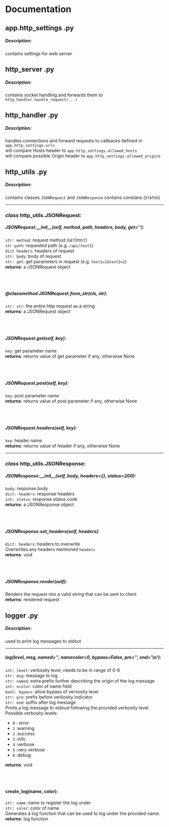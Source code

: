 


# Documentation

## app.http_settings .py
##### Description:
contains settings for web server

## http_server .py
##### Description:
contains socket handling and forwards them to `http_handler.handle_request(...)`

## http_handler .py
##### Description:
handles connections and forward requests to callbacks defined in `app.http_settings.urls` <br/>
will compare Hosts header to `app.http_settings.allowed_hosts` <br/>
will compare possible Origin header to `app.http_settings.allowed_origins`

## http_utils .py
##### Description:
contains classes `JSONRequest` and `JSONResponse`
contains constans (`STATUS`)

---
### *class* http_utils.JSONRequest:

##### JSONRequest.\_\_init\_\_(self, method, path, headers, body, get=''):
`str: method`: request method (`GET`|`POST`)  <br/>
`str path`: requested path (e.g. `/api/test1`)  <br/>
`dict headers`: headers of request  <br/>
`str: body`: body of request  <br/>
`str: get`: get parameters in request (e.g. `test1=1&test2=2`)  <br/>
**returns**: a JSONRequest object

<br />
<br />

#####  @classmethod JSONRequest.from_str(cls, str):
`str: str`: the entire http request as a string  <br/>
**returns**: a JSONRequest object

<br />
<br />

#####  JSONRequest.get(self, key):
`key`: get parameter name  <br/>
**returns**: returns value of get parameter if any, otherwise None

<br />
<br />

#####  JSONRequest.post(self, key):
`key`: post parameter name <br/>
**returns**: returns value of post parameter if any, otherwise None

<br />
<br />

#####  JSONRequest.headers(self, key):
`key`: header name  <br/>
**returns**: returns value of header if any, otherwise None

---
### *class* http_utils.JSONResponse:

#####  JSONResponse.\_\_init\_\_(self, body, headers={}, status=200):
`body`: response body  <br/>
`dict: headers`: response headers  <br/>
`int: status`: response status code  <br/>
**returns**: a JSONResponse object

<br />
<br />

#####  JSONResponse.set_headers(self, headers):
`dict: headers`: headers to overwrite  <br/>
Overwrites any headers mentioned `headers`  <br/>
**returns**: void

<br />
<br />

#####  JSONResponse.render(self):
Renders the request into a valid string that can be sent to client  <br/>
**returns**: rendered request

## logger .py
##### Description:
used to print log messages to stdout

---
##### log(level, msg, named='', namecolor=0, bypass=False, pre='', end='\n'):
`int: level`: verbosity level, needs to be in range of 0-6  <br/>
`str: msg`: message to log  <br/>
`str: named`: extra prefix further describing the origin of the log message <br/>
`int: ncolor`: color of name field <br/>
`bool: bypass`: allow bypass of vervosity level <br/>
`str: pre`: prefix before verbosity indicator  <br/>
`str: end`: suffix after log message  <br/>
Prints a log message to *stdoud* following the provided verbosity level. <br/>
Possible verbosity levels:  <br/>
- `0` : error
- `1` :warning
- `2` :success
- `3` :info
- `4` :verbose
- `5` :very verbose
- `6` :debug

**returns**: void

<br />
<br />

#### create_log(name, color):
`str: name`: name to register the log under <br/>
`str: color`: color of name <br/>
Generates a log function that can be used to log under the provided name. <br/>
**returns**: log function